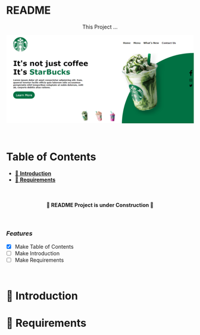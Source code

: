 # **README** <!-- omit in toc -->

<p align="center"> This Project ... </p>

![](assets/Template.png)

<br>

<h1>Table of Contents</h1> <!--omit on toc-->

- [📖 **Introduction**](#-introduction)
- [🧾 **Requirements**](#-requirements)

<br>

<h4 align="center">
    🚧 README Project is under Construction 🚧 
</h4>

<br>

### *Features*

- [x] Make Table of Contents
- [ ] Make Introduction
- [ ] Make Requirements

<br>

# 📖 **Introduction**

# 🧾 **Requirements**


